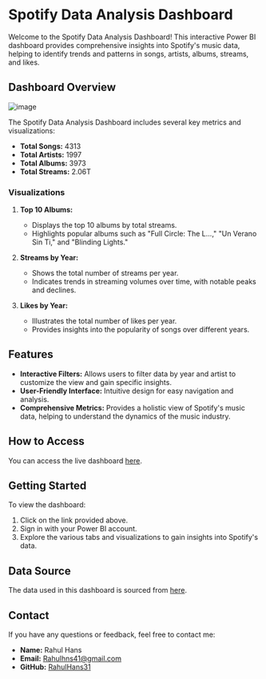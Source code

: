 # Spotify Data Analysis Dashboard

Welcome to the Spotify Data Analysis Dashboard! This interactive Power BI dashboard provides comprehensive insights into Spotify's music data, helping to identify trends and patterns in songs, artists, albums, streams, and likes.

## Dashboard Overview

![image](https://github.com/RahulHans31/Spotify_data_analysis/assets/94359468/cab04e1f-df07-4ee9-8853-446c12d122f1)


The Spotify Data Analysis Dashboard includes several key metrics and visualizations:

- **Total Songs:** 4313
- **Total Artists:** 1997
- **Total Albums:** 3973
- **Total Streams:** 2.06T

### Visualizations

1. **Top 10 Albums:**
   - Displays the top 10 albums by total streams.
   - Highlights popular albums such as "Full Circle: The L...," "Un Verano Sin Ti," and "Blinding Lights."

2. **Streams by Year:**
   - Shows the total number of streams per year.
   - Indicates trends in streaming volumes over time, with notable peaks and declines.

3. **Likes by Year:**
   - Illustrates the total number of likes per year.
   - Provides insights into the popularity of songs over different years.

## Features

- **Interactive Filters:** Allows users to filter data by year and artist to customize the view and gain specific insights.
- **User-Friendly Interface:** Intuitive design for easy navigation and analysis.
- **Comprehensive Metrics:** Provides a holistic view of Spotify's music data, helping to understand the dynamics of the music industry.

## How to Access

You can access the live dashboard [here](https://app.powerbi.com/groups/me/reports/156fad48-e445-4659-a82e-9dcb6ab0108a?pbi_source=desktop).

## Getting Started

To view the dashboard:
1. Click on the link provided above.
2. Sign in with your Power BI account.
3. Explore the various tabs and visualizations to gain insights into Spotify's data.

## Data Source

The data used in this dashboard is sourced from [here](https://www.kaggle.com/datasets/nelgiriyewithana/most-streamed-spotify-songs-2024/discussion?sort=hotness).

## Contact

If you have any questions or feedback, feel free to contact me:

- **Name:** Rahul Hans
- **Email:** Rahulhns41@gmail.com
- **GitHub:** [RahulHans31](https://github.com/RahulHans31)
